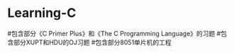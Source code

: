 # Learning-C
#包含部分《C Primer Plus》和《The C Programming Language》的习题
#包含部分XUPT和HDU的OJ习题
#包含部分8051单片机的工程